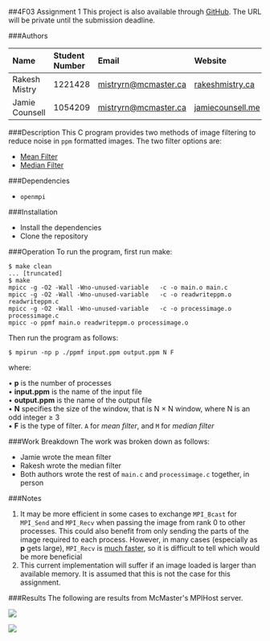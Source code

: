 ##4F03 Assignment 1
This project is also available through [GitHub](https://github.com/mistryrn/4f03). The URL will be private until the submission deadline. 

###Authors  
  
| Name           | Student Number | Email                | Website                                     |
|:---------------|:---------------|:---------------------|:--------------------------------------------|
| Rakesh Mistry  | 1221428        |mistryrn@mcmaster.ca  | [rakeshmistry.ca](http://rakeshmistry.ca/)  |
| Jamie Counsell | 1054209        | mistryrn@mcmaster.ca | [jamiecounsell.me](http://rakeshmistry.ca/) |

###Description
This C program provides two methods of image filtering to reduce noise in `ppm` formatted images. The two filter options are:

- [Mean Filter](http://subsurfwiki.org/wiki/Mean_filter)  
- [Median Filter](https://en.wikipedia.org/wiki/Median_filter)


###Dependencies
- `openmpi`

###Installation
- Install the dependencies
- Clone the repository

###Operation
To run the program, first run make:

```
$ make clean
... [truncated]
$ make
mpicc -g -O2 -Wall -Wno-unused-variable   -c -o main.o main.c
mpicc -g -O2 -Wall -Wno-unused-variable   -c -o readwriteppm.o readwriteppm.c
mpicc -g -O2 -Wall -Wno-unused-variable   -c -o processimage.o processimage.c
mpicc -o ppmf main.o readwriteppm.o processimage.o 
```
Then run the program as follows:

```
$ mpirun -np p ./ppmf input.ppm output.ppm N F
```
where:

• **p** is the number of processes  
• **input.ppm** is the name of the input file  
• **output.ppm** is the name of the output file  
• **N** specifies the size of the window, that is N × N window, where N is an odd integer ≥ 3  
• **F** is the type of filter. `A` for *mean filter*, and `M` for *median filter* 

###Work Breakdown
The work was broken down as follows:

- Jamie wrote the mean filter
- Rakesh wrote the median filter
- Both authors wrote the rest of `main.c` and `processimage.c` together, in person

###Notes
1. It may be more efficient in some cases to exchange `MPI_Bcast` for `MPI_Send` and `MPI_Recv` when passing the image from rank 0 to other processes. This could also benefit from only sending the parts of the image required to each process. However, in many cases (especially as **p** gets large), `MPI_Recv` is [much faster](http://mpitutorial.com/tutorials/mpi-broadcast-and-collective-communication/#comparison-of-mpi_bcast-with-mpi_send-and-mpi_recv), so it is difficult to tell which would be more beneficial
2. This current implementation will suffer if an image loaded is larger than available memory. It is assumed that this is not the case for this assignment.

###Results
The following are results from McMaster's MPIHost server.

![](http://jamiecounsell.me/static/img/mpi/res1.jpg)

 

![](http://jamiecounsell.me/static/img/mpi/res2.jpg)